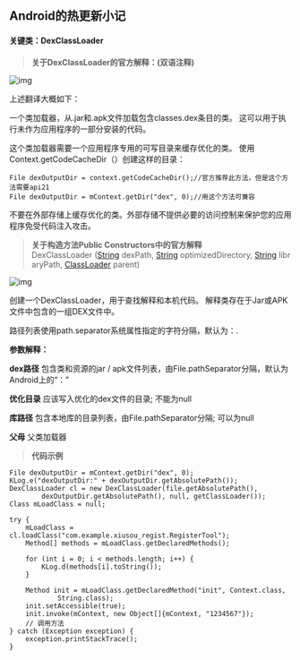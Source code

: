 ## Android的热更新小记

#### **关键类：DexClassLoader** 

> **关于DexClassLoader的官方解释：(双语注释)**

![img](file:///C:\Users\Administrator\Documents\Jingoal\xiaokun@0728338\Image\JImg-B78F3852-DF41-4847-81DF-124EFD0EC889.jpeg)

上述翻译大概如下：

一个类加载器，从.jar和.apk文件加载包含classes.dex条目的类。 这可以用于执行未作为应用程序的一部分安装的代码。

这个类加载器需要一个应用程序专用的可写目录来缓存优化的类。 使用Context.getCodeCacheDir（）创建这样的目录：

```
File dexOutputDir = context.getCodeCacheDir();//官方推荐此方法，但是这个方法需要api21
File dexOutputDir = mContext.getDir("dex", 0);//用这个方法可兼容
```

不要在外部存储上缓存优化的类。外部存储不提供必要的访问控制来保护您的应用程序免受代码注入攻击。



> **关于构造方法Public Constructors中的官方解释**DexClassLoader ([String](../../../reference/java/lang/String.html) dexPath, [String](../../../reference/java/lang/String.html) optimizedDirectory, [String](../../../reference/java/lang/String.html) libraryPath, [ClassLoader](../../../reference/java/lang/ClassLoader.html) parent)

![img](file:///C:\Users\Administrator\Documents\Jingoal\xiaokun@0728338\Image\JImg-BB973A15-2879-4D09-90CB-0F58471438FF.jpeg)

创建一个DexClassLoader，用于查找解释和本机代码。 解释类存在于Jar或APK文件中包含的一组DEX文件中。

路径列表使用path.separator系统属性指定的字符分隔，默认为：.

**参数解释：**

**dex路径**    包含类和资源的jar / apk文件列表，由File.pathSeparator分隔，默认为Android上的“：”

**优化目录**    应该写入优化的dex文件的目录; 不能为null

**库路径**    包含本地库的目录列表，由File.pathSeparator分隔; 可以为null

**父母**    父类加载器



> **代码示例**

```
File dexOutputDir = mContext.getDir("dex", 0);
KLog.e("dexOutputDir:" + dexOutputDir.getAbsolutePath());
DexClassLoader cl = new DexClassLoader(file.getAbsolutePath(),
        dexOutputDir.getAbsolutePath(), null, getClassLoader());
Class mLoadClass = null;

try {
    mLoadClass = cl.loadClass("com.example.xiusou_regist.RegisterTool");
    Method[] methods = mLoadClass.getDeclaredMethods();

    for (int i = 0; i < methods.length; i++) {
        KLog.d(methods[i].toString());
    }

    Method init = mLoadClass.getDeclaredMethod("init", Context.class,
            String.class);
    init.setAccessible(true);
    init.invoke(mContext, new Object[]{mContext, "1234567"});
    // 调用方法
} catch (Exception exception) {
    exception.printStackTrace();
}
```

